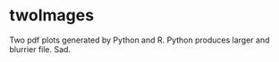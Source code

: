 # twoImages
Two pdf plots generated by Python and R. Python produces larger and blurrier file. Sad.
